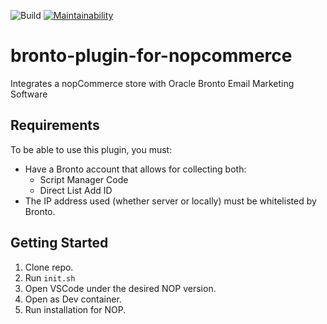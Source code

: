 ![Build](https://github.com/dfar-io/bronto-plugin-for-nopcommerce/actions/workflows/build.yml/badge.svg)
[![Maintainability](https://api.codeclimate.com/v1/badges/a5376e62923f0cc987ca/maintainability)](https://codeclimate.com/github/dfar-io/bronto-plugin-for-nopcommerce/maintainability)

# bronto-plugin-for-nopcommerce
Integrates a nopCommerce store with Oracle Bronto Email Marketing Software

## Requirements

To be able to use this plugin, you must:
* Have a Bronto account that allows for collecting both:
    * Script Manager Code
    * Direct List Add ID
* The IP address used (whether server or locally) must be whitelisted by Bronto.

## Getting Started

1. Clone repo.
1. Run `init.sh`
1. Open VSCode under the desired NOP version.
1. Open as Dev container.
1. Run installation for NOP.
